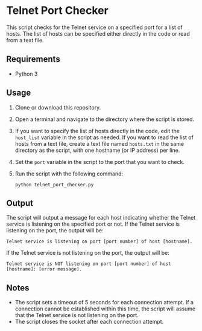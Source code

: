 
# Telnet Port Checker

This script checks for the Telnet service on a specified port for a list of hosts. The list of hosts can be specified either directly in the code or read from a text file.

## Requirements

-   Python 3

## Usage

1.  Clone or download this repository.
2.  Open a terminal and navigate to the directory where the script is stored.
3.  If you want to specify the list of hosts directly in the code, edit the `host_list` variable in the script as needed. If you want to read the list of hosts from a text file, create a text file named `hosts.txt` in the same directory as the script, with one hostname (or IP address) per line.
4.  Set the `port` variable in the script to the port that you want to check.
5.  Run the script with the following command:

	`python telnet_port_checker.py`

## Output

The script will output a message for each host indicating whether the Telnet service is listening on the specified port or not. If the Telnet service is listening on the port, the output will be:

`Telnet service is listening on port [port number] of host [hostname].`

If the Telnet service is not listening on the port, the output will be:

`Telnet service is NOT listening on port [port number] of host [hostname]: [error message].`

## Notes

-   The script sets a timeout of 5 seconds for each connection attempt. If a connection cannot be established within this time, the script will assume that the Telnet service is not listening on the port.
-   The script closes the socket after each connection attempt.
